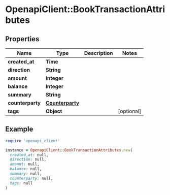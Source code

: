 # OpenapiClient::BookTransactionAttributes

## Properties

| Name | Type | Description | Notes |
| ---- | ---- | ----------- | ----- |
| **created_at** | **Time** |  |  |
| **direction** | **String** |  |  |
| **amount** | **Integer** |  |  |
| **balance** | **Integer** |  |  |
| **summary** | **String** |  |  |
| **counterparty** | [**Counterparty**](Counterparty.md) |  |  |
| **tags** | **Object** |  | [optional] |

## Example

```ruby
require 'openapi_client'

instance = OpenapiClient::BookTransactionAttributes.new(
  created_at: null,
  direction: null,
  amount: null,
  balance: null,
  summary: null,
  counterparty: null,
  tags: null
)
```

